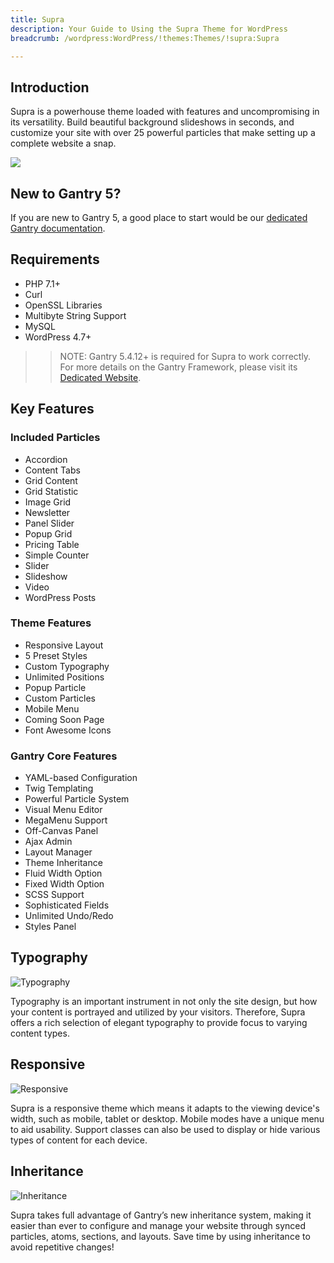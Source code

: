 ```yaml
---
title: Supra
description: Your Guide to Using the Supra Theme for WordPress
breadcrumb: /wordpress:WordPress/!themes:Themes/!supra:Supra

---
```


Introduction
-----

Supra is a powerhouse theme loaded with features and uncompromising in its versatility. Build beautiful background slideshows in seconds, and customize your site with over 25 powerful particles that make setting up a complete website a snap.

![](assets/supra.jpeg)

New to Gantry 5?
-----
If you are new to Gantry 5, a good place to start would be our [dedicated Gantry documentation](http://docs.gantry.org).

Requirements
-----

* PHP 7.1+
* Curl
* OpenSSL Libraries
* Multibyte String Support
* MySQL
* WordPress 4.7+

>> NOTE: Gantry 5.4.12+ is required for Supra to work correctly. For more details on the Gantry Framework, please visit its [Dedicated Website](http://gantry.org).

Key Features
-----

### Included Particles

* Accordion
* Content Tabs
* Grid Content
* Grid Statistic
* Image Grid
* Newsletter
* Panel Slider
* Popup Grid
* Pricing Table
* Simple Counter
* Slider
* Slideshow
* Video
* WordPress Posts 

### Theme Features

* Responsive Layout
* 5 Preset Styles
* Custom Typography
* Unlimited Positions
* Popup Particle
* Custom Particles
* Mobile Menu
* Coming Soon Page
* Font Awesome Icons 

### Gantry Core Features

* YAML-based Configuration
* Twig Templating
* Powerful Particle System
* Visual Menu Editor
* MegaMenu Support
* Off-Canvas Panel
* Ajax Admin
* Layout Manager
* Theme Inheritance
* Fluid Width Option
* Fixed Width Option
* SCSS Support
* Sophisticated Fields
* Unlimited Undo/Redo
* Styles Panel

## Typography

![Typography](ft-2.jpg)

Typography is an important instrument in not only the site design, but how your content is portrayed and utilized by your visitors. Therefore, Supra offers a rich selection of elegant typography to provide focus to varying content types.

## Responsive

![Responsive](ft-3.jpg)

Supra is a responsive theme which means it adapts to the viewing device's width, such as mobile, tablet or desktop. Mobile modes have a unique menu to aid usability. Support classes can also be used to display or hide various types of content for each device.

## Inheritance

![Inheritance](ft-4.jpg)

Supra takes full advantage of Gantry’s new inheritance system, making it easier than ever to configure and manage your website through synced particles, atoms, sections, and layouts. Save time by using inheritance to avoid repetitive changes!
